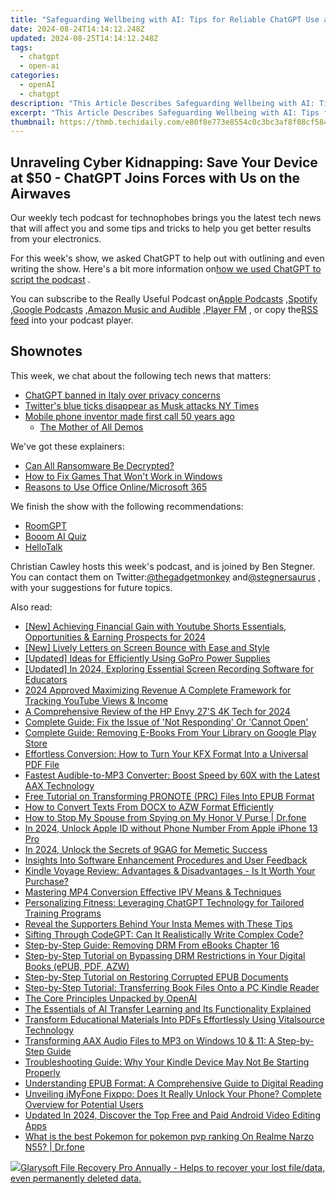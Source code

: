 ```yaml
---
title: "Safeguarding Wellbeing with AI: Tips for Reliable ChatGPT Use as a Therapist's Tool"
date: 2024-08-24T14:14:12.248Z
updated: 2024-08-25T14:14:12.248Z
tags:
  - chatgpt
  - open-ai
categories:
  - openAI
  - chatgpt
description: "This Article Describes Safeguarding Wellbeing with AI: Tips for Reliable ChatGPT Use as a Therapist's Tool"
excerpt: "This Article Describes Safeguarding Wellbeing with AI: Tips for Reliable ChatGPT Use as a Therapist's Tool"
thumbnail: https://thmb.techidaily.com/e80f8e773e8554c0c3bc3af8f08cf584d0a96cf13fd55f62c95158efb815f99f.jpg
---
```


## Unraveling Cyber Kidnapping: Save Your Device at $50 - ChatGPT Joins Forces with Us on the Airwaves

 Our weekly tech podcast for technophobes brings you the latest tech news that will affect you and some tips and tricks to help you get better results from your electronics.

 For this week's show, we asked ChatGPT to help out with outlining and even writing the show. Here's a bit more information on[how we used ChatGPT to script the podcast](https://www.makeuseof.com/i-used-chatgpt-to-script-a-podcast-heres-what-happened/) .

 You can subscribe to the Really Useful Podcast on[Apple Podcasts](https://podcasts.apple.com/gb/podcast/the-really-useful-podcast/id1437847131?mt=2) ,[Spotify](https://open.spotify.com/show/283gDxLd6OTNEpRq6tN7ha) ,[Google Podcasts](https://www.google.com/podcasts?feed=aHR0cHM6Ly9hbmNob3IuZm0vcy8zMWJlNDcwL3BvZGNhc3QvcnNz) ,[Amazon Music and Audible](https://music.amazon.co.uk/podcasts/20ab73d4-5da2-46c7-a17f-dc6eb39bdb48/The-Really-Useful-Podcast) ,[Player FM](https://player.fm/series/the-really-useful-podcast-2491856) , or copy the[RSS feed](https://feeds.transistor.fm/the-really-useful-podcast) into your podcast player.

## Shownotes

This week, we chat about the following tech news that matters:

* [ChatGPT banned in Italy over privacy concerns](https://www.bbc.co.uk/news/technology-65139406)
* [Twitter's blue ticks disappear as Musk attacks NY Times](https://www.bbc.co.uk/news/technology-65156216)
* [Mobile phone inventor made first call 50 years ago](https://www.bbc.co.uk/news/technology-65112048)  
  * [The Mother of All Demos](https://www.youtube.com/watch?v=B6rKUf9DWRI)

We've got these explainers:

* [Can All Ransomware Be Decrypted?](https://www.makeuseof.com/can-all-ransomware-be-decrypted/)
* [How to Fix Games That Won't Work in Windows](https://www.makeuseof.com/fix-games-not-working-windows/)
* [Reasons to Use Office Online/Microsoft 365](https://www.makeuseof.com/tag/dont-pay-word-5-reasons-use-office-online/)

We finish the show with the following recommendations:

* [RoomGPT](http://https://www.roomgpt.io/)
* [Booom AI Quiz](https://booom.ai/)
* [HelloTalk](https://www.hellotalk.com/?lang=en)

 Christian Cawley hosts this week's podcast, and is joined by Ben Stegner. You can contact them on Twitter:[@thegadgetmonkey](https://twitter.com/thegadgetmonkey) and[@stegnersaurus](https://twitter.com/stegnersaurus) , with your suggestions for future topics.


<ins class="adsbygoogle"
     style="display:block"
     data-ad-format="autorelaxed"
     data-ad-client="ca-pub-7571918770474297"
     data-ad-slot="1223367746"></ins>



<ins class="adsbygoogle"
     style="display:block"
     data-ad-client="ca-pub-7571918770474297"
     data-ad-slot="8358498916"
     data-ad-format="auto"
     data-full-width-responsive="true"></ins>

<span class="atpl-alsoreadstyle">Also read:</span>
<div><ul>
<li><a href="https://facebook-video-footage.techidaily.com/new-achieving-financial-gain-with-youtube-shorts-essentials-opportunities-and-earning-prospects-for-2024/"><u>[New] Achieving Financial Gain with Youtube Shorts  Essentials, Opportunities & Earning Prospects for 2024</u></a></li>
<li><a href="https://facebook-record-videos.techidaily.com/new-lively-letters-on-screen-bounce-with-ease-and-style/"><u>[New] Lively Letters on Screen  Bounce with Ease and Style</u></a></li>
<li><a href="https://some-techniques.techidaily.com/updated-ideas-for-efficiently-using-gopro-power-supplies/"><u>[Updated] Ideas for Efficiently Using GoPro Power Supplies</u></a></li>
<li><a href="https://digital-screen-recording.techidaily.com/updated-in-2024-exploring-essential-screen-recording-software-for-educators/"><u>[Updated] In 2024, Exploring Essential Screen Recording Software for Educators</u></a></li>
<li><a href="https://youtube-help.techidaily.com/2024-approved-maximizing-revenue-a-complete-framework-for-tracking-youtube-views-and-income/"><u>2024 Approved  Maximizing Revenue  A Complete Framework for Tracking YouTube Views & Income</u></a></li>
<li><a href="https://article-tips.techidaily.com/a-comprehensive-review-of-the-hp-envy-27s-4k-tech-for-2024/"><u>A Comprehensive Review of the HP Envy 27'S 4K Tech for 2024</u></a></li>
<li><a href="https://tech-revival.techidaily.com/complete-guide-fix-the-issue-of-not-responding-or-cannot-open/"><u>Complete Guide: Fix the Issue of 'Not Responding' Or 'Cannot Open'</u></a></li>
<li><a href="https://tech-revival.techidaily.com/complete-guide-removing-e-books-from-your-library-on-google-play-store/"><u>Complete Guide: Removing E-Books From Your Library on Google Play Store</u></a></li>
<li><a href="https://tech-revival.techidaily.com/effortless-conversion-how-to-turn-your-kfx-format-into-a-universal-pdf-file/"><u>Effortless Conversion: How to Turn Your KFX Format Into a Universal PDF File</u></a></li>
<li><a href="https://tech-revival.techidaily.com/fastest-audible-to-mp3-converter-boost-speed-by-60x-with-the-latest-aax-technology/"><u>Fastest Audible-to-MP3 Converter: Boost Speed by 60X with the Latest AAX Technology</u></a></li>
<li><a href="https://tech-revival.techidaily.com/free-tutorial-on-transforming-pronote-prc-files-into-epub-format/"><u>Free Tutorial on Transforming PRONOTE (PRC) Files Into EPUB Format</u></a></li>
<li><a href="https://tech-revival.techidaily.com/how-to-convert-texts-from-docx-to-azw-format-efficiently/"><u>How to Convert Texts From DOCX to AZW Format Efficiently</u></a></li>
<li><a href="https://fix-guide.techidaily.com/how-to-stop-my-spouse-from-spying-on-my-honor-v-purse-drfone-by-drfone-virtual-android/"><u>How to Stop My Spouse from Spying on My Honor V Purse | Dr.fone</u></a></li>
<li><a href="https://apple-account.techidaily.com/in-2024-unlock-apple-id-without-phone-number-from-apple-iphone-13-pro-by-drfone-ios/"><u>In 2024, Unlock Apple ID without Phone Number From Apple iPhone 13 Pro</u></a></li>
<li><a href="https://some-approaches.techidaily.com/in-2024-unlock-the-secrets-of-9gag-for-memetic-success/"><u>In 2024, Unlock the Secrets of 9GAG for Memetic Success</u></a></li>
<li><a href="https://tech-revival.techidaily.com/insights-into-software-enhancement-procedures-and-user-feedback/"><u>Insights Into Software Enhancement Procedures and User Feedback</u></a></li>
<li><a href="https://tech-revival.techidaily.com/kindle-voyage-review-advantages-and-disadvantages-is-it-worth-your-purchase/"><u>Kindle Voyage Review: Advantages & Disadvantages - Is It Worth Your Purchase?</u></a></li>
<li><a href="https://instagram-videos.techidaily.com/mastering-mp4-conversion-effective-ipv-means-and-techniques/"><u>Mastering MP4 Conversion  Effective IPV Means & Techniques</u></a></li>
<li><a href="https://tech-revival.techidaily.com/personalizing-fitness-leveraging-chatgpt-technology-for-tailored-training-programs/"><u>Personalizing Fitness: Leveraging ChatGPT Technology for Tailored Training Programs</u></a></li>
<li><a href="https://technical-tips.techidaily.com/reveal-the-supporters-behind-your-insta-memes-with-these-tips/"><u>Reveal the Supporters Behind Your Insta Memes with These Tips</u></a></li>
<li><a href="https://tech-revival.techidaily.com/sifting-through-codegpt-can-it-realistically-write-complex-code/"><u>Sifting Through CodeGPT: Can It Realistically Write Complex Code?</u></a></li>
<li><a href="https://tech-revival.techidaily.com/step-by-step-guide-removing-drm-from-ebooks-chapter-16/"><u>Step-by-Step Guide: Removing DRM From eBooks Chapter 16</u></a></li>
<li><a href="https://tech-revival.techidaily.com/step-by-step-tutorial-on-bypassing-drm-restrictions-in-your-digital-books-epub-pdf-azw/"><u>Step-by-Step Tutorial on Bypassing DRM Restrictions in Your Digital Books (ePUB, PDF, AZW)</u></a></li>
<li><a href="https://tech-revival.techidaily.com/step-by-step-tutorial-on-restoring-corrupted-epub-documents/"><u>Step-by-Step Tutorial on Restoring Corrupted EPUB Documents</u></a></li>
<li><a href="https://tech-revival.techidaily.com/step-by-step-tutorial-transferring-book-files-onto-a-pc-kindle-reader/"><u>Step-by-Step Tutorial: Transferring Book Files Onto a PC Kindle Reader</u></a></li>
<li><a href="https://tech-revival.techidaily.com/the-core-principles-unpacked-by-openai/"><u>The Core Principles Unpacked by OpenAI</u></a></li>
<li><a href="https://tech-revival.techidaily.com/the-essentials-of-ai-transfer-learning-and-its-functionality-explained/"><u>The Essentials of AI Transfer Learning and Its Functionality Explained</u></a></li>
<li><a href="https://tech-revival.techidaily.com/transform-educational-materials-into-pdfs-effortlessly-using-vitalsource-technology/"><u>Transform Educational Materials Into PDFs Effortlessly Using Vitalsource Technology</u></a></li>
<li><a href="https://tech-revival.techidaily.com/transforming-aax-audio-files-to-mp3-on-windows-10-and-11-a-step-by-step-guide/"><u>Transforming AAX Audio Files to MP3 on Windows 10 & 11: A Step-by-Step Guide</u></a></li>
<li><a href="https://tech-revival.techidaily.com/troubleshooting-guide-why-your-kindle-device-may-not-be-starting-properly/"><u>Troubleshooting Guide: Why Your Kindle Device May Not Be Starting Properly</u></a></li>
<li><a href="https://tech-revival.techidaily.com/understanding-epub-format-a-comprehensive-guide-to-digital-reading/"><u>Understanding EPUB Format: A Comprehensive Guide to Digital Reading</u></a></li>
<li><a href="https://os-tips.techidaily.com/unveiling-imyfone-fixppo-does-it-really-unlock-your-phone-complete-overview-for-potential-users/"><u>Unveiling iMyFone Fixppo: Does It Really Unlock Your Phone? Complete Overview for Potential Users</u></a></li>
<li><a href="https://smart-video-creator.techidaily.com/updated-in-2024-discover-the-top-free-and-paid-android-video-editing-apps/"><u>Updated In 2024, Discover the Top Free and Paid Android Video Editing Apps</u></a></li>
<li><a href="https://pokemon-go-android.techidaily.com/what-is-the-best-pokemon-for-pokemon-pvp-ranking-on-realme-narzo-n55-drfone-by-drfone-virtual-android/"><u>What is the best Pokemon for pokemon pvp ranking On Realme Narzo N55? | Dr.fone</u></a></li>
</ul></div>

<!-- affiliate ads begin -->
<a href="https://order.glarysoft.com/order/checkout.php?PRODS=35504869&QTY=1&AFFILIATE=108875&CART=1"><img src="https://secure.avangate.com/images/merchant/6734fa703f6633ab896eecbdfad8953a/products/1_FR-200-1.png" border="0">Glarysoft File Recovery Pro Annually -  Helps to recover your lost file/data, even permanently deleted data. 
</a>
<!-- affiliate ads end -->